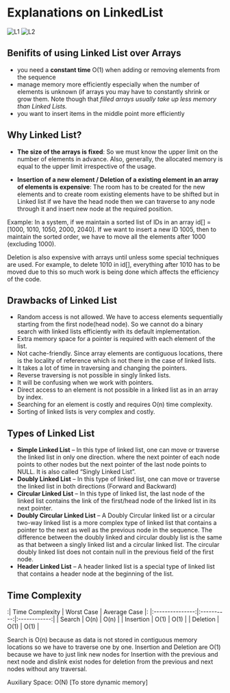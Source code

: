# Explanations on LinkedList
![L1](https://user-images.githubusercontent.com/54584388/218909011-929e8381-46fa-4b68-9ced-82cd164f3d09.jpg)
![L2](https://user-images.githubusercontent.com/54584388/218909016-0675f5ad-a257-47ce-b1bd-3e0bdd597871.jpg)

## Benifits of using Linked List over Arrays
- you need a **constant time** O(1) when adding or removing elements from the sequence
- manage memory more efficiently especially when the number of elements is unknown (if arrays you may have to constantly shrink or grow them. Note though that _filled arrays usually take up less memory than Linked Lists._
- you want to insert items in the middle point more efficiently

## Why Linked List?
- **The size of the arrays is fixed**: So we must know the upper limit on the number of elements in advance. Also, generally, the allocated memory is equal to the upper limit irrespective of the usage.

- **Insertion of a new element / Deletion of a existing element in an array of elements is expensive**: The room has to be created for the new elements and to create room existing elements have to be shifted but in Linked list if we have the head node then we can traverse to any node through it and insert new node at the required position.

Example: 
In a system, if we maintain a sorted list of IDs in an array id[] = [1000, 1010, 1050, 2000, 2040]. 
If we want to insert a new ID 1005, then to maintain the sorted order, we have to move all the elements after 1000 (excluding 1000). 

Deletion is also expensive with arrays until unless some special techniques are used. For example, to delete 1010 in id[], everything after 1010 has to be moved due to this so much work is being done which affects the efficiency of the code.

## Drawbacks of Linked List
- Random access is not allowed. We have to access elements sequentially starting from the first node(head node). So we cannot do a binary search with linked lists efficiently with its default implementation. 
- Extra memory space for a pointer is required with each element of the list. 
- Not cache-friendly. Since array elements are contiguous locations, there is the locality of reference which is not there in the case of linked lists.
- It takes a lot of time in traversing and changing the pointers.
- Reverse traversing is not possible in singly linked lists.
- It will be confusing when we work with pointers.
- Direct access to an element is not possible in a linked list as in an array by index.
- Searching for an element is costly and requires O(n) time complexity.
- Sorting of linked lists is very complex and costly.

## Types of Linked List
- **Simple Linked List** – In this type of linked list, one can move or traverse the linked list in only one direction. where the next pointer of each node points to other nodes but the next pointer of the last node points to NULL. It is also called “Singly Linked List”.
- **Doubly Linked List** – In this type of linked list, one can move or traverse the linked list in both directions (Forward and Backward)
- **Circular Linked List** – In this type of linked list, the last node of the linked list contains the link of the first/head node of the linked list in its next pointer.
- **Doubly Circular Linked List** – A Doubly Circular linked list or a circular two-way linked list is a more complex type of linked list that contains a pointer to the next as well as the previous node in the sequence. The difference between the doubly linked and circular doubly list is the same as that between a singly linked list and a circular linked list. The circular doubly linked list does not contain null in the previous field of the first node.
- **Header Linked List** – A header linked list is a special type of linked list that contains a header node at the beginning of the list. 

## Time Complexity

:| Time Complexity | Worst Case | Average Case |:
|:---------------:|:----------:|:------------:|
| Search          | O(n)       | O(n)         |
| Insertion       | O(1)       | O(1)         |
| Deletion        | O(1)       | O(1)         |

Search is O(n) because as data is not stored in contiguous memory locations so we have to traverse one by one.
Insertion and Deletion are O(1) because we have to just link new nodes for Insertion with the previous and next node and dislink exist nodes for deletion from the previous and next nodes without any traversal.

Auxiliary Space: O(N) [To store dynamic memory]